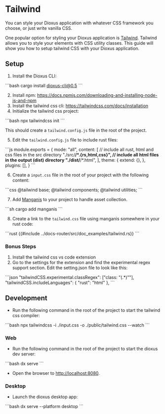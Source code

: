 # Tailwind

You can style your Dioxus application with whatever CSS framework you choose, or just write vanilla CSS.


One popular option for styling your Dioxus application is [Tailwind](https://tailwindcss.com/). Tailwind allows you to style your elements with CSS utility classes. This guide will show you how to setup tailwind CSS with your Dioxus application.

## Setup

1. Install the Dioxus CLI:

\```bash
cargo install dioxus-cli@0.5
\```

2. Install npm: https://docs.npmjs.com/downloading-and-installing-node-js-and-npm
3. Install the tailwind css cli: https://tailwindcss.com/docs/installation
4. Initialize the tailwind css project:

\```bash
npx tailwindcss init
\```

This should create a `tailwind.config.js` file in the root of the project.

5. Edit the `tailwind.config.js` file to include rust files:

\```js
module.exports = {
    mode: "all",
    content: [
        // include all rust, html and css files in the src directory
        "./src/**/*.{rs,html,css}",
        // include all html files in the output (dist) directory
        "./dist/**/*.html",
    ],
    theme: {
        extend: {},
    },
    plugins: [],
}
\```

6. Create a `input.css` file in the root of your project with the following content:

\```css
@tailwind base;
@tailwind components;
@tailwind utilities;
\```

7. Add [Manganis](https://github.com/DioxusLabs/collect-assets) to your project to handle asset collection.

\```sh
cargo add manganis
\```

8. Create a link to the `tailwind.css` file using manganis somewhere in your rust code:

\```rust
{{#include ../docs-router/src/doc_examples/tailwind.rs}}
\```

### Bonus Steps

1. Install the tailwind css vs code extension
2. Go to the settings for the extension and find the experimental regex support section. Edit the setting.json file to look like this:

\```json
"tailwindCSS.experimental.classRegex": ["class: \"(.*)\""],
"tailwindCSS.includeLanguages": {
    "rust": "html"
},
\```

## Development

- Run the following command in the root of the project to start the tailwind css compiler:

\```bash
npx tailwindcss -i ./input.css -o ./public/tailwind.css --watch
\```

### Web

- Run the following command in the root of the project to start the dioxus dev server:

\```bash
dx serve
\```

- Open the browser to [http://localhost:8080](http://localhost:8080).

### Desktop

- Launch the dioxus desktop app:

\```bash
dx serve --platform desktop
\```
